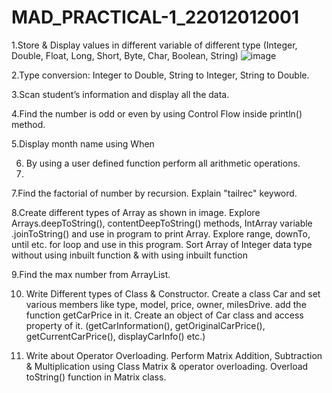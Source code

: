 # MAD_PRACTICAL-1_22012012001

1.Store & Display values in different variable of different type (Integer, Double, Float, Long, Short, Byte, Char, Boolean, String)
![image](https://github.com/Dhruvbarot0819/MAD_PRACTICAL-1_22012012001/assets/139142938/72d56690-0752-41e4-84fb-53419603d32f)


2.Type conversion:
Integer to Double, String to Integer, String to Double.

3.Scan student’s information and display all the data.

4.Find the number is odd or even by using Control Flow inside println() method.

5.Display month name using When

6. By using a user defined function perform all arithmetic operations.
7. 
7.Find the factorial of number by recursion. Explain "tailrec" keyword.

8.Create different types of Array as shown in image. Explore Arrays.deepToString(), contentDeepToString() methods, IntArray variable .joinToString()  and use in program to print Array. Explore
range, downTo, until etc. for loop and use in this program. Sort Array of Integer data type without using inbuilt function & with using inbuilt function

9.Find the max number from ArrayList.

10. Write Different types of Class & Constructor. Create a class Car and set various members like type, model, price, owner, milesDrive. add the function getCarPrice in it. Create an object of Car class and access property of it. (getCarInformation(), getOriginalCarPrice(), getCurrentCarPrice(), displayCarInfo() etc.)
    
11. Write about Operator Overloading. Perform Matrix Addition, Subtraction & Multiplication using Class Matrix & operator overloading. Overload toString() function in Matrix class.
